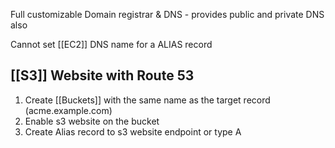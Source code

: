 Full customizable Domain registrar & DNS - provides public and private DNS also

Cannot set [[EC2]] DNS name for a ALIAS record

## [[S3]] Website with Route 53

1. Create [[Buckets]] with the same name as the target record (acme.example.com)
2. Enable s3 website on the bucket
3. Create Alias record to s3 website endpoint or type A

